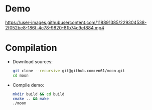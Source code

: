 # Demo
https://user-images.githubusercontent.com/118891385/229304538-2f052be8-186f-4c78-9820-81b74c9ef884.mp4

# Compilation
* Download sources:
  ```bash
  git clone --recursive git@github.com:en61/moon.git
  cd moon
  ```
* Compile demo:
  ```bash
  mkdir build && cd build
  cmake .. && make
  ./moon
  ```
